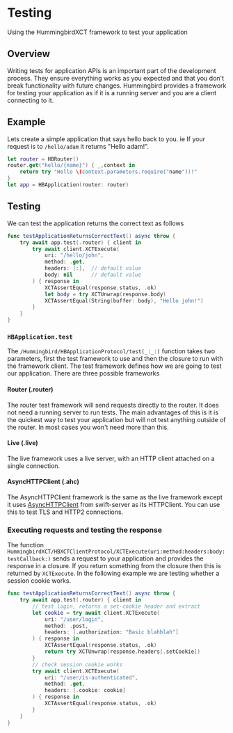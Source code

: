# Testing

Using the HummingbirdXCT framework to test your application

## Overview

Writing tests for application APIs is an important part of the development process. They ensure everything works as you expected and that you don't break functionality with future changes. Hummingbird provides a framework for testing your application as if it is a running server and you are a client connecting to it.

## Example

Lets create a simple application that says hello back to you. ie If your request is to `/hello/adam` it returns "Hello adam!".

```swift
let router = HBRouter()
router.get("hello/{name}") { _,context in
    return try "Hello \(context.parameters.require("name"))!"
}
let app = HBApplication(router: router)
```

## Testing

We can test the application returns the correct text as follows

```swift
func testApplicationReturnsCorrectText() async throw {
    try await app.test(.router) { client in
        try await client.XCTExecute(
            uri: "/hello/john",
            method: .get,
            headers: [:],  // default value
            body: nil      // default value
        ) { response in
            XCTAssertEqual(response.status, .ok)
            let body = try XCTUnwrap(response.body)
            XCTAssertEqual(String(buffer: body), "Hello john!")
        }
    }
}
```

### `HBApplication.test`

The ``/Hummingbird/HBApplicationProtocol/test(_:_:)`` function takes two parameters, first the test framework to use and then the closure to run with the framework client. The test framework defines how we are going to test our application. There are three possible frameworks

#### Router (.router)

The router test framework will send requests directly to the router. It does not need a running server to run tests. The main advantages of this is it is the quickest way to test your application but will not test anything outside of the router. In most cases you won't need more than this.

#### Live (.live)

The live framework uses a live server, with an HTTP client attached on a single connection.

#### AsyncHTTPClient (.ahc)

The AsyncHTTPClient framework is the same as the live framework except it uses [AsyncHTTPClient](https://github.com/swift-server/async-http-client) from swift-server as its HTTPClient. You can use this to test TLS and HTTP2 connections.

### Executing requests and testing the response

The function ``HummingbirdXCT/HBXCTClientProtocol/XCTExecute(uri:method:headers:body:testCallback:)`` sends a request to your application and provides the response in a closure. If you return something from the closure then this is returned by `XCTExecute`. In the following example we are testing whether a session cookie works.

```swift
func testApplicationReturnsCorrectText() async throw {
    try await app.test(.router) { client in
        // test login, returns a set-cookie header and extract
        let cookie = try await client.XCTExecute(
            uri: "/user/login", 
            method: .post, 
            headers: [.authorization: "Basic blahblah"]
        ) { response in
            XCTAssertEqual(response.status, .ok)
            return try XCTUnwrap(response.headers[.setCookie])
        }
        // check session cookie works
        try await client.XCTExecute(
            uri: "/user/is-authenticated", 
            method: .get, 
            headers: [.cookie: cookie]
        ) { response in
            XCTAssertEqual(response.status, .ok)
        }
    }
}
```
